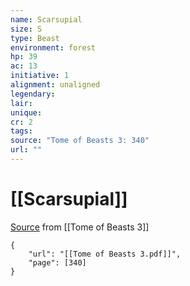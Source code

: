 ```yaml
---
name: Scarsupial
size: S
type: Beast
environment: forest
hp: 39
ac: 13
initiative: 1
alignment: unaligned
legendary: 
lair: 
unique: 
cr: 2
tags: 
source: "Tome of Beasts 3: 340"
url: ""
---
```

# [[Scarsupial]]

[Source](zotero://open-pdf/library/items/BLGR9HVR?page=340) from [[Tome of Beasts 3]]

```pdf
{
	"url": "[[Tome of Beasts 3.pdf]]",
	"page": [340]
}
```

